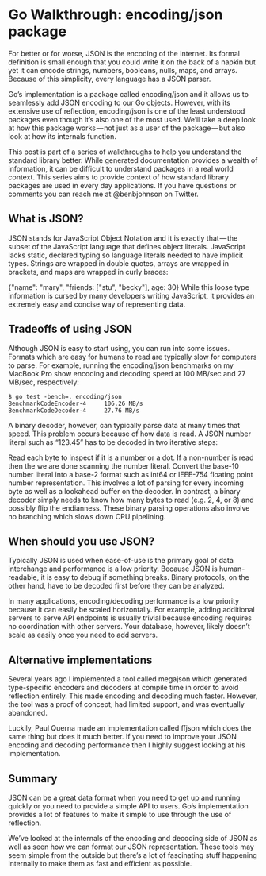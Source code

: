 # Go Walkthrough: encoding/json package
For better or for worse, JSON is the encoding of the Internet. Its formal definition is small enough that you could write it on the back of a napkin but yet it can encode strings, numbers, booleans, nulls, maps, and arrays. Because of this simplicity, every language has a JSON parser.

Go’s implementation is a package called encoding/json and it allows us to seamlessly add JSON encoding to our Go objects. However, with its extensive use of reflection, encoding/json is one of the least understood packages even though it’s also one of the most used. We’ll take a deep look at how this package works — not just as a user of the package — but also look at how its internals function.

This post is part of a series of walkthroughs to help you understand the standard library better. While generated documentation provides a wealth of information, it can be difficult to understand packages in a real world context. This series aims to provide context of how standard library packages are used in every day applications. If you have questions or comments you can reach me at @benbjohnson on Twitter.

## What is JSON?
JSON stands for JavaScript Object Notation and it is exactly that — the subset of the JavaScript language that defines object literals. JavaScript lacks static, declared typing so language literals needed to have implicit types. Strings are wrapped in double quotes, arrays are wrapped in brackets, and maps are wrapped in curly braces:

{"name": "mary", "friends: ["stu", "becky"], age: 30}
While this loose type information is cursed by many developers writing JavaScript, it provides an extremely easy and concise way of representing data.

## Tradeoffs of using JSON
Although JSON is easy to start using, you can run into some issues. Formats which are easy for humans to read are typically slow for computers to parse. For example, running the encoding/json benchmarks on my MacBook Pro show encoding and decoding speed at 100 MB/sec and 27 MB/sec, respectively:
```
$ go test -bench=. encoding/json
BenchmarkCodeEncoder-4     106.26 MB/s
BenchmarkCodeDecoder-4     27.76 MB/s
```
A binary decoder, however, can typically parse data at many times that speed. This problem occurs because of how data is read. A JSON number literal such as “123.45” has to be decoded in two iterative steps:

Read each byte to inspect if it is a number or a dot. If a non-number is read then the we are done scanning the number literal.
Convert the base-10 number literal into a base-2 format such as int64 or IEEE-754 floating point number representation.
This involves a lot of parsing for every incoming byte as well as a lookahead buffer on the decoder. In contrast, a binary decoder simply needs to know how many bytes to read (e.g. 2, 4, or 8) and possibly flip the endianness. These binary parsing operations also involve no branching which slows down CPU pipelining.

## When should you use JSON?
Typically JSON is used when ease-of-use is the primary goal of data interchange and performance is a low priority. Because JSON is human-readable, it is easy to debug if something breaks. Binary protocols, on the other hand, have to be decoded first before they can be analyzed.

In many applications, encoding/decoding performance is a low priority because it can easily be scaled horizontally. For example, adding additional servers to serve API endpoints is usually trivial because encoding requires no coordination with other servers. Your database, however, likely doesn’t scale as easily once you need to add servers.



## Alternative implementations
Several years ago I implemented a tool called megajson which generated type-specific encoders and decoders at compile time in order to avoid reflection entirely. This made encoding and decoding much faster. However, the tool was a proof of concept, had limited support, and was eventually abandoned.

Luckily, Paul Querna made an implementation called ffjson which does the same thing but does it much better. If you need to improve your JSON encoding and decoding performance then I highly suggest looking at his implementation.

## Summary
JSON can be a great data format when you need to get up and running quickly or you need to provide a simple API to users. Go’s implementation provides a lot of features to make it simple to use through the use of reflection.

We’ve looked at the internals of the encoding and decoding side of JSON as well as seen how we can format our JSON representation. These tools may seem simple from the outside but there’s a lot of fascinating stuff happening internally to make them as fast and efficient as possible.